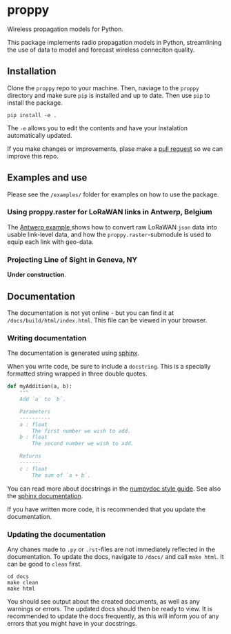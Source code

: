 
# proppy
Wireless propagation models for Python.

This package implements radio propagation models in Python, streamlining the use of data to
model and forecast wireless conneciton quality.

## Installation
Clone the `proppy` repo to your machine.
Then, naviage to the `proppy` directory and make sure `pip` is installed and up to date.
Then use `pip` to install the package.
```shell
pip install -e . 
```
The `-e` allows you to edit the contents and have your instalation automatically updated.

If you make changes or improvements, plase make a [pull request](https://docs.github.com/en/pull-requests/collaborating-with-pull-requests/proposing-changes-to-your-work-with-pull-requests/about-pull-requests)
so we can improve this repo.

## Examples and use
Please see the ``/examples/`` folder for examples on how to use the package.

### Using proppy.raster for LoRaWAN links in Antwerp, Belgium
The [Antwerp example ](https://github.com/seaarts/proppy/tree/main/examples/antwerp) shows how to convert raw LoRaWAN `json` data
into usable link-level data, and how the `proppy.raster`-submodule is used to equip each link with geo-data.

### Projecting Line of Sight in Geneva, NY
**Under construction**.


## Documentation
The documentation is not yet online - but you can find it at `/docs/build/html/index.html`. This file can be
viewed in your browser.


### Writing documentation
The documentation is generated using [sphinx](https://www.sphinx-doc.org/en/master/usage/extensions/autodoc.html).

When you write code, be sure to include a ``docstring``.
This is a specially formatted string wrapped in three double quotes.
```python
def myAddition(a, b):
    """
    Add `a` to `b`.

    Parameters
    ----------
    a : float
        The first number we wish to add.
    b : float
        The second number we wish to add.

    Returns
    -------
    c : float
        The sum of `a + b`.
```
You can read more about docstrings in the
[numpydoc style guide](https://numpydoc.readthedocs.io/en/latest/format.html).
See also the [sphinx documentation](https://www.sphinx-doc.org/en/master/index.html).

If you have written more code, it is recommended that you update the documentation.

### Updating the documentation
Any chanes made to `.py` or `.rst`-files are not immediately reflected in the documentation. To update the docs, navigate to `/docs/` and call `make html`. It can be good to `clean` first.
```shell
cd docs
make clean
make html
```
You should see output about the created documents, as well as any warnings or errors. The updated docs should
then be ready to view. It is recommended to update the docs frequently, as this will inform you of any errors
that you might have in your docstrings.

